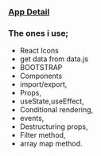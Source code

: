 ### [App Detail](https://react-task-tracker01.netlify.app/) 

### The ones i use;
  - React Icons
  - get data from data.js
  - BOOTSTRAP
  - Components
  - import/export,
  - Props,
  - useState,useEffect,
  - Conditional rendering,
  - events,
  - Destructuring props,
  - Filter method,
  - array map method.
